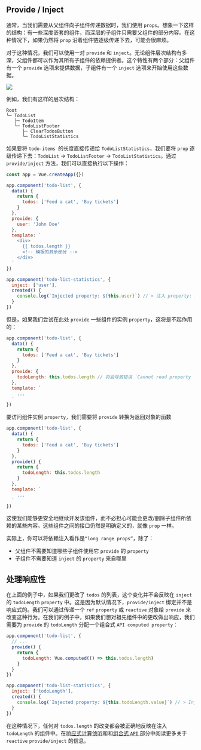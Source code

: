 ## Provide / Inject

通常，当我们需要从父组件向子组件传递数据时，我们使用 `props`。想象一下这样的结构：有一些深度嵌套的组件，而深层的子组件只需要父组件的部分内容。在这种情况下，如果仍然将 `prop` 沿着组件链逐级传递下去，可能会很麻烦。

对于这种情况，我们可以使用一对 `provide` 和 `inject`。无论组件层次结构有多深，父组件都可以作为其所有子组件的依赖提供者。这个特性有两个部分：父组件有一个 `provide` 选项来提供数据，子组件有一个 `inject` 选项来开始使用这些数据。

<img src="https://v3.cn.vuejs.org/images/components_provide.png" />

例如，我们有这样的层次结构：

```text
Root
└─ TodoList
   ├─ TodoItem
   └─ TodoListFooter
      ├─ ClearTodosButton
      └─ TodoListStatistics
```

如果要将 `todo-items `的长度直接传递给 `TodoListStatistics`，我们要将 `prop` 逐级传递下去：`TodoList` -> `TodoListFooter` -> `TodoListStatistics`。通过 `provide/inject` 方法，我们可以直接执行以下操作：

```js
const app = Vue.createApp({})

app.component('todo-list', {
  data() {
    return {
      todos: ['Feed a cat', 'Buy tickets']
    }
  },
  provide: {
    user: 'John Doe'
  },
  template: `
    <div>
      {{ todos.length }}
      <!-- 模板的其余部分 -->
    </div>
  `
})

app.component('todo-list-statistics', {
  inject: ['user'],
  created() {
    console.log(`Injected property: ${this.user}`) // > 注入 property: John Doe
  }
})

```

但是，如果我们尝试在此处 `provide` 一些组件的实例 `property`，这将是不起作用的：

```js
app.component('todo-list', {
  data() {
    return {
      todos: ['Feed a cat', 'Buy tickets']
    }
  },
  provide: {
    todoLength: this.todos.length // 将会导致错误 `Cannot read property 'length' of undefined`
  },
  template: `
    ...
  `
})
```

要访问组件实例 `property`，我们需要将 `provide` 转换为返回对象的函数

```js
app.component('todo-list', {
  data() {
    return {
      todos: ['Feed a cat', 'Buy tickets']
    }
  },
  provide() {
    return {
      todoLength: this.todos.length
    }
  },
  template: `
    ...
  `
})
```

这使我们能够更安全地继续开发该组件，而不必担心可能会更改/删除子组件所依赖的某些内容。这些组件之间的接口仍然是明确定义的，就像 ``prop`` 一样。

实际上，你可以将依赖注入看作是`“long range props”`，除了：

 - 父组件不需要知道哪些子组件使用它 `provide` 的 `property`
 - 子组件不需要知道 `inject` 的 `property` 来自哪里

## 处理响应性

在上面的例子中，如果我们更改了 `todos` 的列表，这个变化并不会反映在 `inject` 的 `todoLength` `property` 中。这是因为默认情况下，`provide/inject` 绑定并不是响应式的。我们可以通过传递一个 `ref` `property` 或 `reactive` 对象给 `provide` 来改变这种行为。在我们的例子中，如果我们想对祖先组件中的更改做出响应，我们需要为 `provide` 的 `todoLength` 分配一个组合式 `API computed property`：

```js
app.component('todo-list', {
  // ...
  provide() {
    return {
      todoLength: Vue.computed(() => this.todos.length)
    }
  }
})

app.component('todo-list-statistics', {
  inject: ['todoLength'],
  created() {
    console.log(`Injected property: ${this.todoLength.value}`) // > Injected property: 5
  }
})
```
在这种情况下，任何对 `todos.length` 的改变都会被正确地反映在注入 `todoLength` 的组件中。在[响应式计算侦听](https://v3.cn.vuejs.org/guide/reactivity-computed-watchers.html#%E8%AE%A1%E7%AE%97%E5%80%BC)和和[组合式 `API` ](https://v3.cn.vuejs.org/guide/composition-api-provide-inject.html#%E5%93%8D%E5%BA%94%E6%80%A7)部分中阅读更多关于 `reactive` `provide/inject` 的信息。
